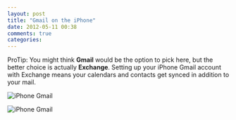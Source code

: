 ```yaml
---
layout: post
title: "Gmail on the iPhone"
date: 2012-05-11 00:38
comments: true
categories: 
---
```


ProTip: You might think **Gmail** would be the option to pick here, but the better choice is actually **Exchange**.
Setting up your iPhone Gmail account with Exchange means your calendars and contacts get synced in addition to
your mail.

![iPhone Gmail](http://f.cl.ly/items/0j2X3J1P0m1x1R0r191L/DropCloud%20May%208,%202012%203:23:49%20PM.png)

![iPhone Gmail](http://f.cl.ly/items/1E1s2V0o0E2w1A0D3z1c/DropCloud%20May%208,%202012%203:22:51%20PM.png)